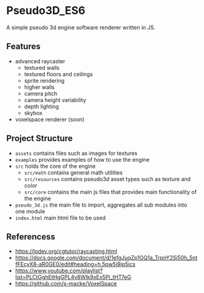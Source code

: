 # Pseudo3D_ES6
A simple pseudo 3d engine software renderer written in JS.

## Features
* advanced raycaster
	* textured walls
	* textured floors and ceilings
	* sprite rendering
	* higher walls
	* camera pitch
	* camera height variability
	* depth lighting
	* skybox
* voxelspace renderer (soon)

## Project Structure
* `assets` contains files such as images for textures
* `examples` provides examples of how to use the engine
* `src` holds the core of the engine
	* `src/math` contains general math utilities 
	* `src/resources` contains pseudo3d asset types such as texture and color
	* `src/core` contains the main js files that provides main functionality of the engine
* `pseudo_3d.js` the main file to import, aggregates all sub modules into one module
* `index.html` main html file to be used

## Referencess
* https://lodev.org/cgtutor/raycasting.html
* https://docs.google.com/document/d/1efgJuqZp1GQ1a_TrpnY2Sj50h_5ntfFEcyX8-aR0GE0/edit#heading=h.5pw5j9ip5ics
* https://www.youtube.com/playlist?list=PLCtGghEtHgGPL4v8WIk9xEx5Pj_tHT7eG
* https://github.com/s-macke/VoxelSpace